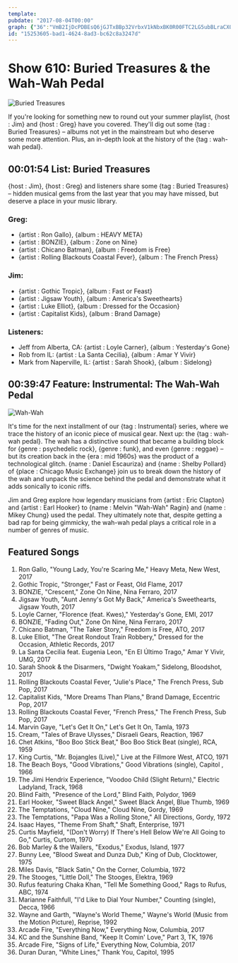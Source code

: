 ```yaml
---
template: 
pubdate: "2017-08-04T00:00"
graph: {"36":"VmB2IjDcPDBEsQ6jGJTxBBp32VrbxV1kNbxBK0R00FTC2LG5ubBLraCXO2ew41QQgQkqraCeDCCxy7icBBYFMyQEkmMjTtelDDkRLF4UiWmzeh","1UB":""}
id: "15253605-bad1-4624-8ad3-bc62c8a3247d"
---
```






# Show 610: Buried Treasures & the Wah-Wah Pedal

![Buried Treasures](https://static.soundopinions.org/images/2017/buriedtreasure2017.jpg)

If you're looking for something new to round out your summer playlist, {host : Jim} and {host : Greg} have you covered. They'll dig out some {tag : Buried Treasures} – albums not yet in the mainstream but who deserve some more attention. Plus, an in-depth look at the history of the {tag : wah-wah pedal}.



## 00:01:54 List: Buried Treasures

{host : Jim}, {host : Greg} and listeners share some {tag : Buried Treasures} – hidden musical gems from the last year that you may have missed, but deserve a place in your music library.


### Greg:

- {artist : Ron Gallo}, {album : HEAVY META}
- {artist : BONZIE}, {album : Zone on Nine}
- {artist : Chicano Batman}, {album : Freedom is Free}
- {artist : Rolling Blackouts Coastal Fever}, {album : The French Press}


### Jim:

- {artist : Gothic Tropic}, {album : Fast or Feast}
- {artist : Jigsaw Youth}, {album : America's Sweethearts}
- {artist : Luke Elliot}, {album : Dressed for the Occasion}
- {artist : Capitalist Kids}, {album : Brand Damage}


### Listeners:

- Jeff from Alberta, CA: {artist : Loyle Carner}, {album : Yesterday's Gone}
- Rob from IL: {artist : La Santa Cecilia}, {album : Amar Y Vivir}
- Mark from Naperville, IL: {artist : Sarah Shook}, {album : Sidelong}



## 00:39:47 Feature: Instrumental: The Wah-Wah Pedal

![Wah-Wah](https://static.soundopinions.org/assets/610/1UB0.jpg)

It's time for the next installment of our {tag : Instrumental} series, where we trace  the history of an iconic piece of musical gear. Next up: the {tag : wah-wah pedal}. The wah has a distinctive sound that became a building block for {genre : psychedelic rock}, {genre : funk}, and even {genre : reggae} – but its creation back in the {era : mid 1960s} was the product of a technological glitch. {name : Daniel Escauriza} and {name : Shelby Pollard} of {place : Chicago Music Exchange} join us to break down the history of the wah and unpack the science behind the pedal and demonstrate what it adds sonically to iconic riffs.

Jim and Greg explore how legendary musicians from {artist : Eric Clapton} and {artist : Earl Hooker} to {name : Melvin "Wah-Wah" Ragin} and {name : Mikey Chung} used the pedal. They ultimately note that, despite getting a bad rap for being gimmicky, the wah-wah pedal plays a critical role in a number of genres of music.



## Featured Songs

1. Ron Gallo, "Young Lady, You're Scaring Me," Heavy Meta, New West, 2017
2. Gothic Tropic, "Stronger," Fast or Feast, Old Flame, 2017
3. BONZIE, "Crescent," Zone On Nine, Nina Ferraro, 2017
4. Jigsaw Youth, "Aunt Jenny's Got My Back," America's Sweethearts, Jigsaw Youth, 2017
5. Loyle Carner, "Florence (feat. Kwes)," Yesterday's Gone, EMI, 2017
6. BONZIE, "Fading Out," Zone On Nine, Nina Ferraro, 2017
7. Chicano Batman, "The Taker Story," Freedom is Free, ATO, 2017
8. Luke Elliot, "The Great Rondout Train Robbery," Dressed for the Occasion, Athletic Records, 2017
9. La Santa Cecilia feat. Eugenia Leon, "En El Último Trago," Amar Y Vivir, UMG, 2017
10. Sarah Shook & the Disarmers, "Dwight Yoakam," Sidelong, Bloodshot, 2017
11. Rolling Blackouts Coastal Fever, "Julie's Place," The French Press, Sub Pop, 2017
12. Capitalist Kids, "More Dreams Than Plans," Brand Damage, Eccentric Pop, 2017
13. Rolling Blackouts Coastal Fever, "French Press," The French Press, Sub Pop, 2017
14. Marvin Gaye, "Let's Get It On," Let's Get It On, Tamla, 1973
15. Cream, "Tales of Brave Ulysses," Disraeli Gears, Reaction, 1967
16. Chet Atkins, "Boo Boo Stick Beat," Boo Boo Stick Beat (single), RCA, 1959
17. King Curtis, "Mr. Bojangles (Live)," Live at the Fillmore West, ATCO, 1971
18. The Beach Boys, "Good Vibrations," Good Vibrations (single), Capitol , 1966
19. The Jimi Hendrix Experience, "Voodoo Child (Slight Return)," Electric Ladyland, Track, 1968
20. Blind Faith, "Presence of the Lord," Blind Faith, Polydor, 1969
21. Earl Hooker, "Sweet Black Angel," Sweet Black Angel, Blue Thumb, 1969
22. The Temptations, "Cloud Nine," Cloud Nine, Gordy, 1969
23. The Temptations, "Papa Was a Rolling Stone," All Directions, Gordy, 1972
24. Isaac Hayes, "Theme From Shaft," Shaft, Enterprise, 1971
25. Curtis Mayfield, "(Don't Worry) If There's Hell Below We're All Going to Go," Curtis, Curtom, 1970
26. Bob Marley & the Wailers, "Exodus," Exodus, Island, 1977
27. Bunny Lee, "Blood Sweat and Dunza Dub," King of Dub, Clocktower, 1975
28. Miles Davis, "Black Satin," On the Corner, Columbia, 1972
29. The Stooges, "Little Doll," The Stooges, Elektra, 1969
30. Rufus featuring Chaka Khan, "Tell Me Something Good," Rags to Rufus, ABC, 1974
31. Marianne Faithfull, "I'd Like to Dial Your Number," Counting (single), Decca, 1966
32. Wayne and Garth, "Wayne's World Theme," Wayne's World (Music from the Motion Picture), Reprise, 1992
33. Arcade Fire, "Everything Now," Everything Now, Columbia, 2017
34. KC and the Sunshine Band, "Keep It Comin' Love," Part 3, TK, 1976
35. Arcade Fire, "Signs of Life," Everything Now, Columbia, 2017
36. Duran Duran, "White Lines," Thank You, Capitol, 1995